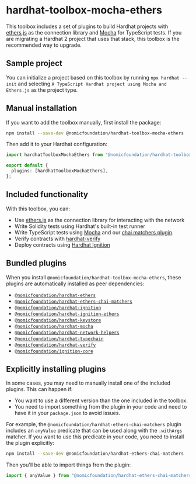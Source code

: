 # hardhat-toolbox-mocha-ethers

This toolbox includes a set of plugins to build Hardhat projects with [ethers.js](https://docs.ethers.io/) as the connection library and [Mocha](https://mochajs.org/) for TypeScript tests. If you are migrating a Hardhat 2 project that uses that stack, this toolbox is the recommended way to upgrade.

## Sample project

You can initialize a project based on this toolbox by running `npx hardhat --init` and selecting `A TypeScript Hardhat project using Mocha and Ethers.js` as the project type.

## Manual installation

If you want to add the toolbox manually, first install the package:

```bash
npm install --save-dev @nomicfoundation/hardhat-toolbox-mocha-ethers
```

Then add it to your Hardhat configuration:

```typescript
import hardhatToolboxMochaEthers from "@nomicfoundation/hardhat-toolbox-mocha-ethers";

export default {
  plugins: [hardhatToolboxMochaEthers],
};
```

## Included functionality

With this toolbox, you can:

- Use [ethers.js](https://docs.ethers.io/) as the connection library for interacting with the network
- Write Solidity tests using Hardhat's built-in test runner
- Write TypeScript tests using [Mocha](https://mochajs.org/) and our [chai matchers plugin](https://hardhat.org/plugins/nomicfoundation-hardhat-ethers-chai-matchers).
- Verify contracts with [hardhat-verify](https://hardhat.org/plugins/nomicfoundation-hardhat-verify)
- Deploy contracts using [Hardhat Ignition](https://hardhat.org/ignition)

## Bundled plugins

When you install `@nomicfoundation/hardhat-toolbox-mocha-ethers`, these plugins are automatically installed as peer dependencies:

- [`@nomicfoundation/hardhat-ethers`](https://github.com/NomicFoundation/hardhat/tree/v-next/v-next/hardhat-ethers)
- [`@nomicfoundation/hardhat-ethers-chai-matchers`](https://github.com/NomicFoundation/hardhat/tree/v-next/v-next/hardhat-ethers-chai-matchers)
- [`@nomicfoundation/hardhat-ignition`](https://github.com/NomicFoundation/hardhat/tree/v-next/v-next/hardhat-ignition)
- [`@nomicfoundation/hardhat-ignition-ethers`](https://github.com/NomicFoundation/hardhat/tree/v-next/v-next/hardhat-ignition-ethers)
- [`@nomicfoundation/hardhat-keystore`](https://github.com/NomicFoundation/hardhat/tree/v-next/v-next/hardhat-keystore)
- [`@nomicfoundation/hardhat-mocha`](https://github.com/NomicFoundation/hardhat/tree/v-next/v-next/hardhat-mocha)
- [`@nomicfoundation/hardhat-network-helpers`](https://github.com/NomicFoundation/hardhat/tree/v-next/v-next/hardhat-network-helpers)
- [`@nomicfoundation/hardhat-typechain`](https://github.com/NomicFoundation/hardhat/tree/v-next/v-next/hardhat-typechain)
- [`@nomicfoundation/hardhat-verify`](https://github.com/NomicFoundation/hardhat/tree/v-next/v-next/hardhat-verify)
- [`@nomicfoundation/ignition-core`](https://github.com/NomicFoundation/hardhat/tree/v-next/v-next/ignition-core)

## Explicitly installing plugins

In some cases, you may need to manually install one of the included plugins. This can happen if:

- You want to use a different version than the one included in the toolbox.
- You need to import something from the plugin in your code and need to have it in your `package.json` to avoid issues.

For example, the `@nomicfoundation/hardhat-ethers-chai-matchers` plugin includes an `anyValue` predicate that can be used along with the `.withArgs` matcher. If you want to use this predicate in your code, you need to install the plugin explicitly:

```bash
npm install --save-dev @nomicfoundation/hardhat-ethers-chai-matchers
```

Then you'll be able to import things from the plugin:

```typescript
import { anyValue } from "@nomicfoundation/hardhat-ethers-chai-matchers/withArgs";
```
